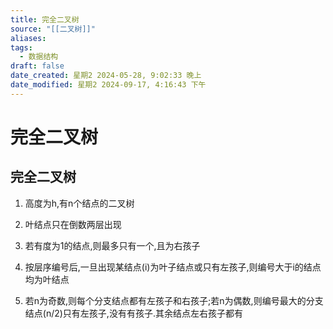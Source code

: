 ```yaml
---
title: 完全二叉树
source: "[[二叉树]]"
aliases: 
tags:
  - 数据结构
draft: false
date_created: 星期2 2024-05-28, 9:02:33 晚上
date_modified: 星期2 2024-09-17, 4:16:43 下午
---
```


# 完全二叉树
## 完全二叉树

1. 高度为h,有n个结点的二叉树

2. 叶结点只在倒数两层出现
3. 若有度为1的结点,则最多只有一个,且为右孩子
4. 按层序编号后,一旦出现某结点(i)为叶子结点或只有左孩子,则编号大于i的结点均为叶结点
5. 若n为奇数,则每个分支结点都有左孩子和右孩子;若n为偶数,则编号最大的分支结点(n/2)只有左孩子,没有有孩子.其余结点左右孩子都有